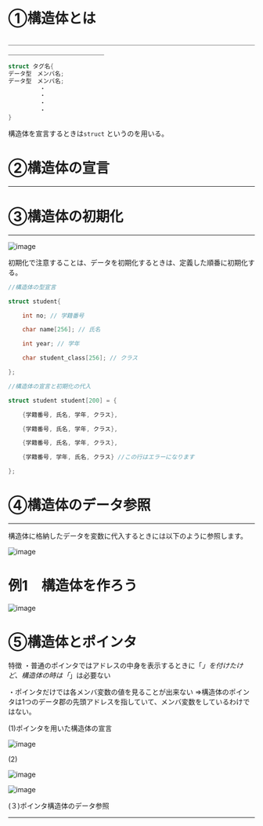 # ➀構造体とは


＿＿＿＿＿＿＿＿＿＿＿＿＿＿＿＿＿＿＿＿＿＿＿＿＿＿＿＿＿＿＿＿＿＿＿＿＿＿＿＿＿＿＿＿＿＿＿＿＿＿

```c
struct タグ名{
データ型　メンバ名;
データ型　メンバ名;
         ・
         ・
         ・
         ・
}
```
構造体を宣言するときは```struct``` というのを用いる。


# ➁構造体の宣言

_________________________________________________________________________________________________


# ➂構造体の初期化

__________________________________________________________________________________________________


![image](https://user-images.githubusercontent.com/82156802/136477615-09ea4a97-a35a-4642-a5e1-c35e5cba35ec.png)


初期化で注意することは、データを初期化するときは、定義した順番に初期化する。


```c
//構造体の型宣言

struct student{

    int no; // 学籍番号

    char name[256]; // 氏名

    int year; // 学年

    char student_class[256]; // クラス

};

//構造体の宣言と初期化の代入

struct student student[200] = {

    {学籍番号, 氏名, 学年, クラス},

    {学籍番号, 氏名, 学年, クラス},

    {学籍番号, 氏名, 学年, クラス},

    {学籍番号, 学年, 氏名, クラス} //この行はエラーになります

};

```

# ➃構造体のデータ参照


_____________________________________________________________________________


構造体に格納したデータを変数に代入するときには以下のように参照します。


![image](https://user-images.githubusercontent.com/82156802/136480824-31b66741-14f6-447e-875a-e5f8d0987e50.png)


# 例1　構造体を作ろう
![image](https://user-images.githubusercontent.com/82156802/136480989-42018ef4-aeff-482a-a9ac-9ecf797df54f.png)


# ➄構造体とポインタ

特徴
・普通のポインタではアドレスの中身を表示するときに「*」を付けたけど、構造体の時は「*」は必要ない


・ポインタだけでは各メンバ変数の値を見ることが出来ない
=>構造体のポインタは1つのデータ郡の先頭アドレスを指していて、メンバ変数をしているわけではない。


(1)ポインタを用いた構造体の宣言


![image](https://user-images.githubusercontent.com/82156802/136481340-3a12dfd8-3de2-4d3e-97ee-cd9532bd60d8.png)


(2)


![image](https://user-images.githubusercontent.com/82156802/136481353-4bb154e1-2f74-44b3-a7eb-c89c51cd2b57.png)


![image](https://user-images.githubusercontent.com/82156802/136481381-bc7a2a12-d1f4-4ed5-aed6-4545bb9bda85.png)

(３)ポインタ構造体のデータ参照


_________________________________________________________________________________________________






